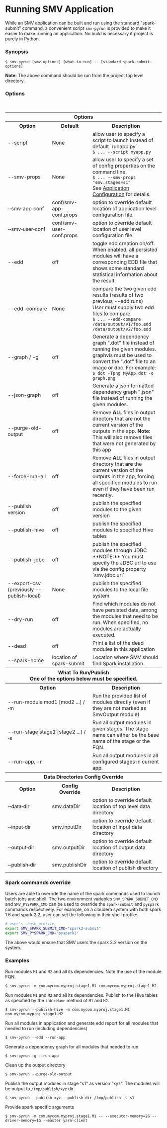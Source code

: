 # Running SMV Application

While an SMV application can be built and run using the standard "spark-submit" command,
a convenient script `smv-pyrun` is provided to make it easier to make running an application. No build is necessary if project is purely in Python.

### Synopsis
```shell
$ smv-pyrun [smv-options] [what-to-run] -- [standard spark-submit-options]
```

**Note:**  The above command should be run from the project top level directory.

### Options
<br>
<table>

<tr>
<th colspan="3">Options</th>
</tr>

<tr>
<th>Option</th>
<th>Default</th>
<th>Description</th>
</tr>

<tr>
<td>--script</td>
<td>None</td>
<td>allow user to specify a script to launch instead of default `runapp.py`
<br>
<code>$ ... --script myapp.py</code>
</td>
</tr>

<tr>
<td>--smv-props</td>
<td>None</td>
<td>allow user to specify a set of config properties on the command line.
<br>
<code>$ ... --smv-props "smv.stages=s1"</code>
<br>
See <a href="app_config.md">Application Configuration</a> for details.
</td>
</tr>

<tr>
<td>&#8209;&#8209;smv&#8209;app&#8209;conf</td>
<td>conf/smv-app-conf.props</td>
<td>option to override default location of application level configuration file.</td>
</tr>

<tr>
<td>&#8209;&#8209;smv&#8209;user&#8209;conf</td>
<td>conf/smv-user-conf.props</td>
<td>option to override default location of user level configuration file.</td>
</tr>

<tr>
<td>--edd</td>
<td>off</td>
<td>toggle edd creation on/off.
<br>
When enabled, all persisted modules will have a corresponding EDD file that shows some standard statistical information about the result.
</td>
</tr>

<tr>
<td>--edd-compare</td>
<td>None</td>
<td>compare the two given edd results (results of two previous --edd runs)
<br>
User must supply two edd files to compare
<br>
<code>$ ... --edd-compare /data/output/v1/foo.edd /data/output/v2/foo.edd</code>
</td>
</tr>

<tr>
<td>--graph / -g</td>
<td>off</td>
<td>Generate a dependency graph ".dot" file instead of running the given modules.<br>
graphvis must be used to convert the ".dot" file to an image or doc.  For example:<br>
<code>$ dot -Tpng MyApp.dot -o graph.png</code>
</td>
</tr>

<tr>
<td>--json-graph</td>
<td>off</td>
<td>Generate a json formatted dependency graph ".json" file instead of running the given modules.
</td>
</tr>

<tr>
<td>--purge-old-output</td>
<td>off</td>
<td>Remove <b>ALL</b> files in output directory that are not the current version of the outputs in the app.
<b>Note:</b> This will also remove files that were not generated by this app</td>
</tr>

<tr>
<td>--force-run-all</td>
<td>off</td>
<td>Remove <b>ALL</b> files in output directory that <b>are</b> the  current version of the outputs in the app, forcing all specified modules to run even if they have been run recently.
</tr>

<tr>
<td>--publish version</td>
<td>off</td>
<td>publish the specified modules to the given version</td>
</tr>

<tr>
<td>--publish-hive</td>
<td>off</td>
<td>publish the specified modules to specified Hive tables</td>
</tr>

<tr>
<td>--publish-jdbc</td>
<td>off</td>
<td>
publish the specified modules through JDBC
**NOTE:** You must specify the JDBC url to use via the config property `smv.jdbc.url`
</td>
</tr>

<tr>
<td>--export-csv (previously --publish-local)</td>
<td>None</td>
<td>
publish the specified modules to the local file system
</td>
</tr>

<tr>
<td>--dry-run </td>
<td>off</td>
<td>Find which modules do not have persisted data, among the modules that need to be run. When specified, no modules are actually executed.
</td>
</tr>

<tr>
<td>--dead</td>
<td>off</td>
<td>Print a list of the dead modules in this application
</td>
</tr>

<tr>
<td>--spark-home</td>
<td>location of spark-submit</td>
<td>Location where SMV should find Spark installation.
</td>
</tr>

<tr>
<th colspan="3">What To Run/Publish
<br>
One of the options below must be specified.
</th>
</tr>

<tr>
<th colspan="2">Option</th>
<th>Description</th>
</tr>

<tr>
<td colspan="2">--run-module mod1 [mod2 ...] / &#8209;m</td>
<td>Run the provided list of modules directly (even if they are not marked as SmvOutput module)
</td>
</tr>

<tr>
<td colspan="2">--run-stage stage1 [stage2 ...] / &#8209;s</td>
<td>Run all output modules in given stages.  The stage name can either be the base name of the stage or the FQN.
</td>
</tr>

<tr>
<td colspan="2">--run-app, -r </td>
<td>Run all output modules in all configured stages in current app.
</td>
</tr>

<tr>
<th colspan="3">Data Directories Config Override</th>
</tr>

<tr>
<th>Option</th>
<th>Config<br>Override</th>
<th>Description</th>
</tr>

<tr>
<td>&#8209;&#8209;data&#8209;dir</td>
<td>smv.dataDir</td>
<td>option to override default location of top level data directory</td>
</tr>

<tr>
<td>&#8209;&#8209;input&#8209;dir</td>
<td>smv.inputDir</td>
<td>option to override default location of input data directory</td>
</tr>

<tr>
<td>&#8209;&#8209;output&#8209;dir</td>
<td>smv.outputDir</td>
<td>option to override default location of output data directory</td>
</tr>

<tr>
<td>&#8209;&#8209;publish&#8209;dir</td>
<td>smv.publishDir</td>
<td>option to override default location of publish directory</td>
</tr>

</table>

### Spark commands override
Users are able to override the name of the spark commands used to launch batch jobs and shell.  The two environment variables `SMV_SPARK_SUBMIT_CMD` and `SMV_PYSPARK_CMD` can be used to override the `spark-submit` and `pyspark` commands respectively.
For example, on a cloudera system with both spark 1.6 and spark 2.2, user can set the following in their shell profile:
```bash
# user's .bash_profile
export SMV_SPARK_SUBMIT_CMD="spark2-submit"
export SMV_PYSPARK_CMD="pyspark2"
```

The above would ensure that SMV users the spark 2.2 version on the system.

### Examples
Run modules `M1` and `M2` and all its dependencies.  Note the use of the module FQN.
```shell
$ smv-pyrun -m com.mycom.myproj.stage1.M1 com.mycom.myproj.stage1.M2
```

Run modules `M1` and `M2` and all its dependencies. Publish to the Hive tables as specified
by the `tableName` method of `M1` and `M2`.
```shell
$ smv-pyrun --publish-hive -m com.mycom.myproj.stage1.M1 com.mycom.myproj.stage1.M2
```

Run all modules in application and generate edd report for all modules that needed to run (including dependencies)
```shell
$ smv-pyrun --edd --run-app
```

Generate a dependency graph for all modules that needed to run.
```shell
$ smv-pyrun -g --run-app
```

Clean up the output directory
```shell
$ smv-pyrun --purge-old-output
```

Publish the output modules in stage "s1" as version "xyz".  The modules will be output to `/tmp/publish/xyz` dir.
```shell
$ smv-pyrun --publish xyz --publish-dir /tmp/publish -s s1
```

Provide spark specific arguments
```shell
$ smv-pyrun -m com.mycom.myproj.stage1.M1 -- --executor-memory=2G --driver-memory=1G --master yarn-client
```
